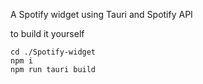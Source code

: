 A Spotify widget using Tauri and Spotify API

to build it yourself
```
cd ./Spotify-widget
npm i
npm run tauri build
```
